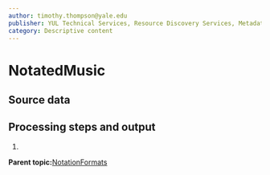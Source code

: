```yaml
---
author: timothy.thompson@yale.edu
publisher: YUL Technical Services, Resource Discovery Services, Metadata Services Unit
category: Descriptive content
---
```


# NotatedMusic

## Source data

## Processing steps and output

1.  
**Parent topic:**[NotationFormats](../../concepts/supertypes/notationformats.md)

